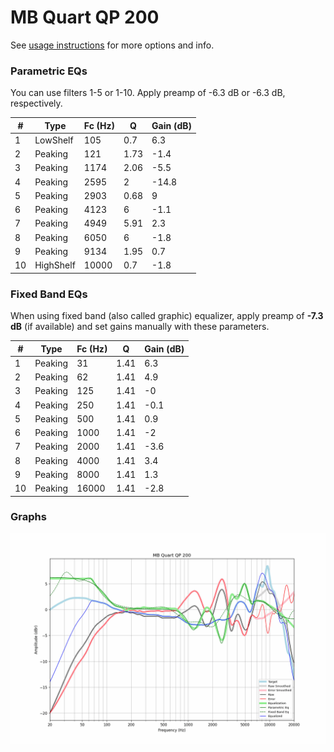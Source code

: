 # MB Quart QP 200
See [usage instructions](https://github.com/jaakkopasanen/AutoEq#usage) for more options and info.

### Parametric EQs
You can use filters 1-5 or 1-10. Apply preamp of -6.3 dB or -6.3 dB, respectively.

|   # | Type      |   Fc (Hz) |    Q |   Gain (dB) |
|-----|-----------|-----------|------|-------------|
|   1 | LowShelf  |       105 | 0.7  |         6.3 |
|   2 | Peaking   |       121 | 1.73 |        -1.4 |
|   3 | Peaking   |      1174 | 2.06 |        -5.5 |
|   4 | Peaking   |      2595 | 2    |       -14.8 |
|   5 | Peaking   |      2903 | 0.68 |         9   |
|   6 | Peaking   |      4123 | 6    |        -1.1 |
|   7 | Peaking   |      4949 | 5.91 |         2.3 |
|   8 | Peaking   |      6050 | 6    |        -1.8 |
|   9 | Peaking   |      9134 | 1.95 |         0.7 |
|  10 | HighShelf |     10000 | 0.7  |        -1.8 |

### Fixed Band EQs
When using fixed band (also called graphic) equalizer, apply preamp of **-7.3 dB** (if available) and set gains manually with these parameters.

|   # | Type    |   Fc (Hz) |    Q |   Gain (dB) |
|-----|---------|-----------|------|-------------|
|   1 | Peaking |        31 | 1.41 |         6.3 |
|   2 | Peaking |        62 | 1.41 |         4.9 |
|   3 | Peaking |       125 | 1.41 |        -0   |
|   4 | Peaking |       250 | 1.41 |        -0.1 |
|   5 | Peaking |       500 | 1.41 |         0.9 |
|   6 | Peaking |      1000 | 1.41 |        -2   |
|   7 | Peaking |      2000 | 1.41 |        -3.6 |
|   8 | Peaking |      4000 | 1.41 |         3.4 |
|   9 | Peaking |      8000 | 1.41 |         1.3 |
|  10 | Peaking |     16000 | 1.41 |        -2.8 |

### Graphs
![](./MB%20Quart%20QP%20200.png)
